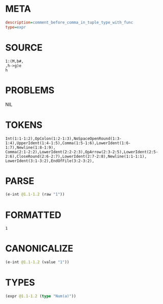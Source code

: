 # META
~~~ini
description=comment_before_comma_in_tuple_type_with_func
type=expr
~~~
# SOURCE
~~~roc
1:(M,b#,
,h->g)e
h
~~~
# PROBLEMS
NIL
# TOKENS
~~~zig
Int(1:1-1:2),OpColon(1:2-1:3),NoSpaceOpenRound(1:3-1:4),UpperIdent(1:4-1:5),Comma(1:5-1:6),LowerIdent(1:6-1:7),Newline(1:8-1:9),
Comma(2:1-2:2),LowerIdent(2:2-2:3),OpArrow(2:3-2:5),LowerIdent(2:5-2:6),CloseRound(2:6-2:7),LowerIdent(2:7-2:8),Newline(1:1-1:1),
LowerIdent(3:1-3:2),EndOfFile(3:2-3:2),
~~~
# PARSE
~~~clojure
(e-int @1.1-1.2 (raw "1"))
~~~
# FORMATTED
~~~roc
1
~~~
# CANONICALIZE
~~~clojure
(e-int @1.1-1.2 (value "1"))
~~~
# TYPES
~~~clojure
(expr @1.1-1.2 (type "Num(a)"))
~~~
